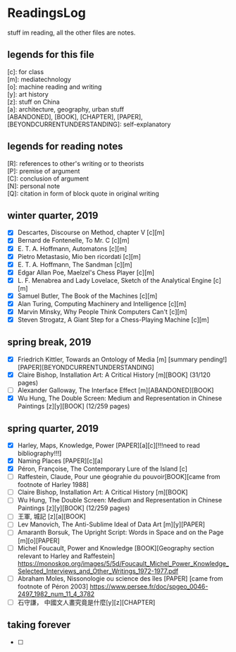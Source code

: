 # ReadingsLog
stuff im reading, all the other files are notes.
## legends for this file
 [c]: for class</br>
 [m]: mediatechnology</br>
 [o]: machine reading and writing</br>
 [y]: art history</br>
 [z]: stuff on China</br>
 [a]: architecture, geography, urban stuff</br>
 [ABANDONED], [BOOK], [CHAPTER], [PAPER], [BEYONDCURRENTUNDERSTANDING]: self-explanatory
## legends for reading notes
 [R]: references to other's writing or to theorists</br>
 [P]: premise of argument</br>
 [C]: conclusion of argument</br>
 [N]: personal note</br>
 [Q]: citation in form of block quote in original writing</br>
## winter quarter, 2019
- [x] Descartes, Discourse on Method, chapter V [c][m]
- [x] Bernard de Fontenelle, To Mr. C [c][m] 
- [x] E. T. A. Hoffmann, Automatons [c][m] 
- [x] Pietro Metastasio, Mio ben ricordati [c][m]
- [x] E. T. A. Hoffmann, The Sandman [c][m]
- [x] Edgar Allan Poe, Maelzel's Chess Player [c][m]
- [x] L. F. Menabrea and Lady Lovelace, Sketch of the Analytical Engine [c][m]
- [x] Samuel Butler, The Book of the Machines [c][m]
- [x] Alan Turing, Computing Machinery and Intelligence [c][m]
- [x] Marvin Minsky, Why People Think Computers Can't [c][m]
- [x] Steven Strogatz, A Giant Step for a Chess-Playing Machine [c][m]
## spring break, 2019
- [x] Friedrich Kittler, Towards an Ontology of Media [m] [summary pending!][PAPER][BEYONDCURRENTUNDERSTANDING]
- [x] Claire Bishop, Installation Art: A Critical History [m][BOOK] (31/120 pages)
- [ ] Alexander Galloway, The Interface Effect [m][ABANDONED][BOOK] 
- [x] Wu Hung, The Double Screen: Medium and Representation in Chinese Paintings [z][y][BOOK] (12/259 pages)
## spring quarter, 2019
- [x] Harley, Maps, Knowledge, Power [PAPER][a][c][!!!need to read bibliography!!!]
- [x] Naming Places [PAPER][c][a]
- [x] Péron, Françoise, The Contemporary Lure of the Island [c]
- [ ] Raffestein, Claude, Pour une géograhie du pouvoir[BOOK][came from footnote of Harley 1988]
- [ ] Claire Bishop, Installation Art: A Critical History [m][BOOK]
- [ ] Wu Hung, The Double Screen: Medium and Representation in Chinese Paintings [z][y][BOOK] (12/259 pages)
- [ ] 王軍, 城記 [z][a][BOOK]
- [ ] Lev Manovich, The Anti-Sublime Ideal of Data Art [m][y][PAPER]
- [ ] Amaranth Borsuk, The Upright Script: Words in Space and on the Page [m][o][PAPER]
- [ ] Michel Foucault, Power and Knowledge [BOOK][Geography section relevant to Harley and Raffestein] https://monoskop.org/images/5/5d/Foucault_Michel_Power_Knowledge_Selected_Interviews_and_Other_Writings_1972-1977.pdf
- [ ] Abraham Moles,	Nissonologie ou science des îles [PAPER] [came from footnote of Péron 2003] https://www.persee.fr/doc/spgeo_0046-2497_1982_num_11_4_3782
- [ ] 石守謙， 中國文人畫究竟是什麼[y][z][CHAPTER]
## taking forever
- [ ] 
